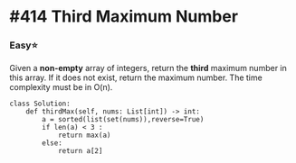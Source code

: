 # \#414 Third Maximum Number

### Easy:star:

Given a **non-empty** array of integers, return the **third** maximum number in this array. If it does not exist, return the maximum number. The time complexity must be in O\(n\).

```text
class Solution:
    def thirdMax(self, nums: List[int]) -> int:
        a = sorted(list(set(nums)),reverse=True)
        if len(a) < 3 :
            return max(a)
        else:
            return a[2]
```





